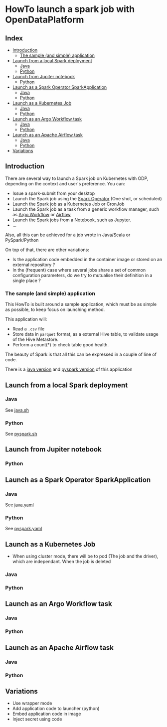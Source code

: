 # HowTo launch a spark job with OpenDataPlatform

<!-- START doctoc generated TOC please keep comment here to allow auto update -->
<!-- DON'T EDIT THIS SECTION, INSTEAD RE-RUN doctoc TO UPDATE -->
## Index

- [Introduction](#introduction)
  - [The sample (and simple) application](#the-sample-and-simple-application)
- [Launch from a local Spark deployment](#launch-from-a-local-spark-deployment)
  - [Java](#java)
  - [Python](#python)
- [Launch from Jupiter notebook](#launch-from-jupiter-notebook)
  - [Python](#python-1)
- [Launch as a Spark Operator SparkApplication](#launch-as-a-spark-operator-sparkapplication)
  - [Java](#java-1)
  - [Python](#python-2)
- [Launch as a Kubernetes Job](#launch-as-a-kubernetes-job)
  - [Java](#java-2)
  - [Python](#python-3)
- [Launch as an Argo Workflow task](#launch-as-an-argo-workflow-task)
  - [Java](#java-3)
  - [Python](#python-4)
- [Launch as an Apache Airflow task](#launch-as-an-apache-airflow-task)
  - [Java](#java-4)
  - [Python](#python-5)
- [Variations](#variations)

<!-- END doctoc generated TOC please keep comment here to allow auto update -->

## Introduction

There are several way to launch a Spark job on Kubernetes with ODP, depending on the context and user's preference. You can:

- Issue a spark-submit from your desktop
- Launch the Spark job using the [Spark Operator](https://github.com/GoogleCloudPlatform/spark-on-k8s-operator) (One shot, or scheduled)
- Launch the Spark job as a Kubernetes Job or CronJob
- Launch the Spark job as a task from a generic workflow manager, such as [Argo Workflow](https://argoproj.github.io/argo-workflows/) or [Airflow](https://airflow.apache.org/)
- Launch the Spark jobs from a Notebook, such as Jupyter.
- ...

Also, all this can be achieved for a job wrote in Java/Scala or PySpark/Python 

On top of that, there are other variations:

- Is the application code embedded in the container image or stored on an external repository ?
- In the (frequent) case where several jobs share a set of common configuration parameters, do we try to mutualise their definition in a single place ? 

### The sample (and simple) application

This HowTo is built around a sample application, which must be as simple as possible, to keep focus on launching method.

This application will:
- Read a `.csv` file
- Store data in `parquet` format, as a external Hive table, to validate usage of the Hive Metastore.
- Perform a count(*) to check table good health.

The beauty of Spark is that all this can be expressed in a couple of line of code.

There is a [java version](../java/src/main/java/simpleapp/CreateTable.java) and [pyspark version](../py/create_table.py) of this application

## Launch from a local Spark deployment

### Java

See [java.sh](../desktop/java.sh)

### Python 

See [pyspark.sh](../desktop/pyspark.sh)

## Launch from Jupiter notebook

### Python

## Launch as a Spark Operator SparkApplication

### Java

See [java.yaml](../sparkoperator/java.yaml)

### Python

See [pyspark.yaml](../sparkoperator/pyspark.yaml)

## Launch as a Kubernetes Job 

- When using cluster mode, there will be to pod (The job and the driver), which are independant.
  When the job is deleted

### Java

### Python

## Launch as an Argo Workflow task 

### Java

### Python

## Launch as an Apache Airflow task

### Java

### Python 

## Variations

- Use wrapper mode
- Add application code to launcher (python)
- Embed application code in image
- Inject secret using code



